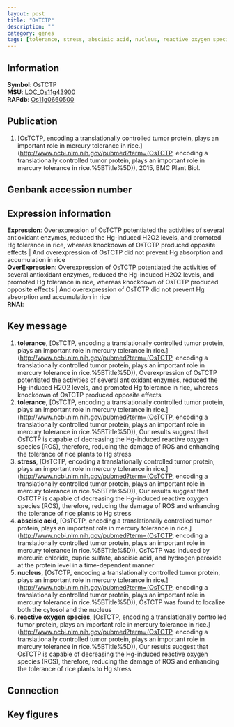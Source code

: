 ```yaml
---
layout: post
title: "OsTCTP"
description: ""
category: genes
tags: [tolerance, stress, abscisic acid, nucleus, reactive oxygen species, Gene]
---
```


## Information
__Symbol__: OsTCTP  
__MSU__: [LOC_Os11g43900](http://rice.plantbiology.msu.edu/cgi-bin/ORF_infopage.cgi?orf=LOC_Os11g43900)  
__RAPdb__: [Os11g0660500](http://rapdb.dna.affrc.go.jp/viewer/gbrowse_details/irgsp1?name=Os11g0660500)  

## Publication
1. [OsTCTP, encoding a translationally controlled tumor protein, plays an important role in mercury tolerance in rice.](http://www.ncbi.nlm.nih.gov/pubmed?term=(OsTCTP, encoding a translationally controlled tumor protein, plays an important role in mercury tolerance in rice.%5BTitle%5D)), 2015, BMC Plant Biol.

## Genbank accession number

## Expression information
__Expression__: Overexpression of OsTCTP potentiated the activities of several antioxidant enzymes, reduced the Hg-induced H2O2 levels, and promoted Hg tolerance in rice, whereas knockdown of OsTCTP produced opposite effects |  And overexpression of OsTCTP did not prevent Hg absorption and accumulation in rice  
__OverExpression__: Overexpression of OsTCTP potentiated the activities of several antioxidant enzymes, reduced the Hg-induced H2O2 levels, and promoted Hg tolerance in rice, whereas knockdown of OsTCTP produced opposite effects |  And overexpression of OsTCTP did not prevent Hg absorption and accumulation in rice  
__RNAi__:  

## Key message
1. __tolerance__, [OsTCTP, encoding a translationally controlled tumor protein, plays an important role in mercury tolerance in rice.](http://www.ncbi.nlm.nih.gov/pubmed?term=(OsTCTP, encoding a translationally controlled tumor protein, plays an important role in mercury tolerance in rice.%5BTitle%5D)),  Overexpression of OsTCTP potentiated the activities of several antioxidant enzymes, reduced the Hg-induced H2O2 levels, and promoted Hg tolerance in rice, whereas knockdown of OsTCTP produced opposite effects
2. __tolerance__, [OsTCTP, encoding a translationally controlled tumor protein, plays an important role in mercury tolerance in rice.](http://www.ncbi.nlm.nih.gov/pubmed?term=(OsTCTP, encoding a translationally controlled tumor protein, plays an important role in mercury tolerance in rice.%5BTitle%5D)), Our results suggest that OsTCTP is capable of decreasing the Hg-induced reactive oxygen species (ROS), therefore, reducing the damage of ROS and enhancing the tolerance of rice plants to Hg stress
3. __stress__, [OsTCTP, encoding a translationally controlled tumor protein, plays an important role in mercury tolerance in rice.](http://www.ncbi.nlm.nih.gov/pubmed?term=(OsTCTP, encoding a translationally controlled tumor protein, plays an important role in mercury tolerance in rice.%5BTitle%5D)), Our results suggest that OsTCTP is capable of decreasing the Hg-induced reactive oxygen species (ROS), therefore, reducing the damage of ROS and enhancing the tolerance of rice plants to Hg stress
4. __abscisic acid__, [OsTCTP, encoding a translationally controlled tumor protein, plays an important role in mercury tolerance in rice.](http://www.ncbi.nlm.nih.gov/pubmed?term=(OsTCTP, encoding a translationally controlled tumor protein, plays an important role in mercury tolerance in rice.%5BTitle%5D)),  OsTCTP was induced by mercuric chloride, cupric sulfate, abscisic acid, and hydrogen peroxide at the protein level in a time-dependent manner
5. __nucleus__, [OsTCTP, encoding a translationally controlled tumor protein, plays an important role in mercury tolerance in rice.](http://www.ncbi.nlm.nih.gov/pubmed?term=(OsTCTP, encoding a translationally controlled tumor protein, plays an important role in mercury tolerance in rice.%5BTitle%5D)),  OsTCTP was found to localize both the cytosol and the nucleus
6. __reactive oxygen species__, [OsTCTP, encoding a translationally controlled tumor protein, plays an important role in mercury tolerance in rice.](http://www.ncbi.nlm.nih.gov/pubmed?term=(OsTCTP, encoding a translationally controlled tumor protein, plays an important role in mercury tolerance in rice.%5BTitle%5D)), Our results suggest that OsTCTP is capable of decreasing the Hg-induced reactive oxygen species (ROS), therefore, reducing the damage of ROS and enhancing the tolerance of rice plants to Hg stress

## Connection

## Key figures


